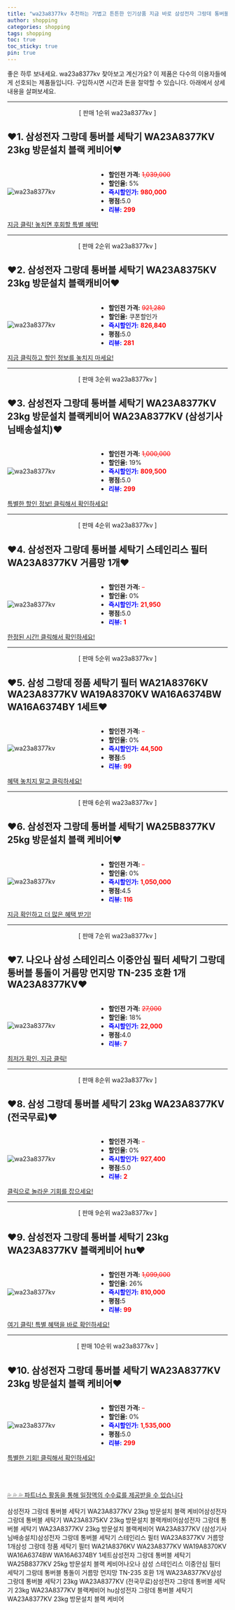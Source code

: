 ```yaml
---
title: "wa23a8377kv 추천하는 가볍고 튼튼한 인기상품 지금 바로 삼성전자 그랑데 통버블 세탁기 WA23A8377KV"
author: shopping
categories: shopping
tags: shopping
toc: true
toc_sticky: true
pin: true
---
```

좋은 하루 보내세요. wa23a8377kv 찾아보고 계신가요? 이 제품은 다수의 이용자들에게 선호되는 제품들입니다. 구입하시면 시간과 돈을 절약할 수 있습니다. 아래에서 상세 내용을 살펴보세요.

---
<p class="toplist" style="margin: 0 auto; display: block; width: fit-content;">[ 판매 1순위 wa23a8377kv ]</p>

<h2><strong>❤️1. 삼성전자 그랑데 통버블 세탁기 WA23A8377KV 23kg 방문설치 블랙 케비어❤️</strong></h2>

<div style="display: flex; align-items: center;">
    <div style="flex: 0.4;">
        <img src="https://thumbnail8.coupangcdn.com/thumbnails/remote/230x230ex/image/rs_quotation_api/mluhoj8a/882d7e98da944be1bab45d233927cca0.jpg" alt="wa23a8377kv" style="max-width: 100%;">
    </div>
    <div style="flex: 0.6; margin-left: 10px;">
        <ul>
            <li><strong>할인전 가격:</strong> <del style="color: red;">1,039,000</del></li>
            <li><strong>할인율:</strong> 5%</li>
            <li><span style='color:blue'><strong>즉시할인가:</strong></span> <span style='color:red'><strong>980,000</strong></span></li>
            <li><strong>평점:</strong>5.0</li>
            <li><span style='color:blue'><strong>리뷰:</strong></span> <span style='color:red'><strong>299</strong></span></li>
        </ul>
    </div>
</div>
<div class="center">
    <a href="https://William4Davisa.github.io?lptag=AF9450613&subid=githubio&pageKey=6656694069&traceid=V0-153&itemId=15269403936&vendorItemId=82489945542" class="myButton">
        지금 클릭! 놓치면 후회할 특별 혜택!
    </a>
</div>


---
<p class="toplist" style="margin: 0 auto; display: block; width: fit-content;">[ 판매 2순위 wa23a8377kv ]</p>

<h2><strong>❤️2. 삼성전자 그랑데 통버블 세탁기 WA23A8375KV 23kg 방문설치 블랙캐비어❤️</strong></h2>

<div style="display: flex; align-items: center;">
    <div style="flex: 0.4;">
        <img src="https://thumbnail7.coupangcdn.com/thumbnails/remote/230x230ex/image/rs_quotation_api/hkhc6nur/5b613e81abe84c6895672746fda74409.jpg" alt="wa23a8377kv" style="max-width: 100%;">
    </div>
    <div style="flex: 0.6; margin-left: 10px;">
        <ul>
            <li><strong>할인전 가격:</strong> <del style="color: red;">921,280</del></li>
            <li><strong>할인율:</strong> 쿠폰할인가</li>
            <li><span style='color:blue'><strong>즉시할인가:</strong></span> <span style='color:red'><strong>826,840</strong></span></li>
            <li><strong>평점:</strong>5.0</li>
            <li><span style='color:blue'><strong>리뷰:</strong></span> <span style='color:red'><strong>281</strong></span></li>
        </ul>
    </div>
</div>
<div class="center">
    <a href="https://William4Davisa.github.io?lptag=AF9450613&subid=githubio&pageKey=7136922982&traceid=V0-153&itemId=17909857907&vendorItemId=85072549891" class="myButton">
        지금 클릭하고 할인 정보를 놓치지 마세요!
    </a>
</div>


---
<p class="toplist" style="margin: 0 auto; display: block; width: fit-content;">[ 판매 3순위 wa23a8377kv ]</p>

<h2><strong>❤️3. 삼성전자 그랑데 통버블 세탁기 WA23A8377KV 23kg 방문설치 블랙케비어 WA23A8377KV (삼성기사님배송설치)❤️</strong></h2>

<div style="display: flex; align-items: center;">
    <div style="flex: 0.4;">
        <img src="https://thumbnail8.coupangcdn.com/thumbnails/remote/230x230ex/image/vendor_inventory/cead/14cf313f8e2cf8deff0d19f3a1d20b342f2ed63f64ca82ce7fdecd9aae32.jpg" alt="wa23a8377kv" style="max-width: 100%;">
    </div>
    <div style="flex: 0.6; margin-left: 10px;">
        <ul>
            <li><strong>할인전 가격:</strong> <del style="color: red;">1,000,000</del></li>
            <li><strong>할인율:</strong> 19%</li>
            <li><span style='color:blue'><strong>즉시할인가:</strong></span> <span style='color:red'><strong>809,500</strong></span></li>
            <li><strong>평점:</strong>5.0</li>
            <li><span style='color:blue'><strong>리뷰:</strong></span> <span style='color:red'><strong>299</strong></span></li>
        </ul>
    </div>
</div>
<div class="center">
    <a href="https://William4Davisa.github.io?lptag=AF9450613&subid=githubio&pageKey=6656694069&traceid=V0-153&itemId=23097329445&vendorItemId=90130710252" class="myButton">
        특별한 할인 정보! 클릭해서 확인하세요!
    </a>
</div>


---
<p class="toplist" style="margin: 0 auto; display: block; width: fit-content;">[ 판매 4순위 wa23a8377kv ]</p>

<h2><strong>❤️4. 삼성전자 그랑데 통버블 세탁기 스테인리스 필터 WA23A8377KV 거름망 1개❤️</strong></h2>

<div style="display: flex; align-items: center;">
    <div style="flex: 0.4;">
        <img src="https://thumbnail9.coupangcdn.com/thumbnails/remote/230x230ex/image/vendor_inventory/e923/384592534d47c9964714734e84e360ff44f2ac8090064af0c068228918f6.jpg" alt="wa23a8377kv" style="max-width: 100%;">
    </div>
    <div style="flex: 0.6; margin-left: 10px;">
        <ul>
            <li><strong>할인전 가격:</strong> <del style="color: red;">-</del></li>
            <li><strong>할인율:</strong> 0%</li>
            <li><span style='color:blue'><strong>즉시할인가:</strong></span> <span style='color:red'><strong>21,950</strong></span></li>
            <li><strong>평점:</strong>5.0</li>
            <li><span style='color:blue'><strong>리뷰:</strong></span> <span style='color:red'><strong>1</strong></span></li>
        </ul>
    </div>
</div>
<div class="center">
    <a href="https://William4Davisa.github.io?lptag=AF9450613&subid=githubio&pageKey=7728220370&traceid=V0-153&itemId=20759540296&vendorItemId=87829726002" class="myButton">
        한정된 시간! 클릭해서 확인하세요!
    </a>
</div>


---
<p class="toplist" style="margin: 0 auto; display: block; width: fit-content;">[ 판매 5순위 wa23a8377kv ]</p>

<h2><strong>❤️5. 삼성 그랑데 정품 세탁기 필터 WA21A8376KV WA23A8377KV WA19A8370KV WA16A6374BW WA16A6374BY 1세트❤️</strong></h2>

<div style="display: flex; align-items: center;">
    <div style="flex: 0.4;">
        <img src="https://thumbnail10.coupangcdn.com/thumbnails/remote/230x230ex/image/vendor_inventory/ac4b/61545e7438319b0345f0f015b231428a7c22e1cb129106403ab4f4daebce.jpg" alt="wa23a8377kv" style="max-width: 100%;">
    </div>
    <div style="flex: 0.6; margin-left: 10px;">
        <ul>
            <li><strong>할인전 가격:</strong> <del style="color: red;">-</del></li>
            <li><strong>할인율:</strong> 0%</li>
            <li><span style='color:blue'><strong>즉시할인가:</strong></span> <span style='color:red'><strong>44,500</strong></span></li>
            <li><strong>평점:</strong>5</li>
            <li><span style='color:blue'><strong>리뷰:</strong></span> <span style='color:red'><strong>99</strong></span></li>
        </ul>
    </div>
</div>
<div class="center">
    <a href="https://William4Davisa.github.io?lptag=AF9450613&subid=githubio&pageKey=8121793998&traceid=V0-153&itemId=23039015595&vendorItemId=90072733914" class="myButton">
        혜택 놓치지 말고 클릭하세요!
    </a>
</div>


---
<p class="toplist" style="margin: 0 auto; display: block; width: fit-content;">[ 판매 6순위 wa23a8377kv ]</p>

<h2><strong>❤️6. 삼성전자 그랑데 통버블 세탁기 WA25B8377KV 25kg 방문설치 블랙 케비어❤️</strong></h2>

<div style="display: flex; align-items: center;">
    <div style="flex: 0.4;">
        <img src="https://thumbnail6.coupangcdn.com/thumbnails/remote/230x230ex/image/vendor_inventory/1ecb/f950925213ef45d23a31165d711b1bb34729ada357d3a93cf7d14b979b1b.png" alt="wa23a8377kv" style="max-width: 100%;">
    </div>
    <div style="flex: 0.6; margin-left: 10px;">
        <ul>
            <li><strong>할인전 가격:</strong> <del style="color: red;">-</del></li>
            <li><strong>할인율:</strong> 0%</li>
            <li><span style='color:blue'><strong>즉시할인가:</strong></span> <span style='color:red'><strong>1,050,000</strong></span></li>
            <li><strong>평점:</strong>4.5</li>
            <li><span style='color:blue'><strong>리뷰:</strong></span> <span style='color:red'><strong>116</strong></span></li>
        </ul>
    </div>
</div>
<div class="center">
    <a href="https://William4Davisa.github.io?lptag=AF9450613&subid=githubio&pageKey=6656694083&traceid=V0-153&itemId=15269403963&vendorItemId=90406985586" class="myButton">
        지금 확인하고 더 많은 혜택 받기!
    </a>
</div>


---
<p class="toplist" style="margin: 0 auto; display: block; width: fit-content;">[ 판매 7순위 wa23a8377kv ]</p>

<h2><strong>❤️7. 나오나 삼성 스테인리스 이중안심 필터 세탁기 그랑데 통버블 통돌이 거름망 먼지망 TN-235 호환 1개 WA23A8377KV❤️</strong></h2>

<div style="display: flex; align-items: center;">
    <div style="flex: 0.4;">
        <img src="https://thumbnail10.coupangcdn.com/thumbnails/remote/230x230ex/image/vendor_inventory/4c87/1c28369e630202073458164afe98494665a5665bb41ca1fa1d9e077defc1.jpg" alt="wa23a8377kv" style="max-width: 100%;">
    </div>
    <div style="flex: 0.6; margin-left: 10px;">
        <ul>
            <li><strong>할인전 가격:</strong> <del style="color: red;">27,000</del></li>
            <li><strong>할인율:</strong> 18%</li>
            <li><span style='color:blue'><strong>즉시할인가:</strong></span> <span style='color:red'><strong>22,000</strong></span></li>
            <li><strong>평점:</strong>4.0</li>
            <li><span style='color:blue'><strong>리뷰:</strong></span> <span style='color:red'><strong>7</strong></span></li>
        </ul>
    </div>
</div>
<div class="center">
    <a href="https://William4Davisa.github.io?lptag=AF9450613&subid=githubio&pageKey=7680471232&traceid=V0-153&itemId=20513049101&vendorItemId=87590641141" class="myButton">
        최저가 확인, 지금 클릭!
    </a>
</div>


---
<p class="toplist" style="margin: 0 auto; display: block; width: fit-content;">[ 판매 8순위 wa23a8377kv ]</p>

<h2><strong>❤️8. 삼성 그랑데 통버블 세탁기 23kg WA23A8377KV (전국무료)❤️</strong></h2>

<div style="display: flex; align-items: center;">
    <div style="flex: 0.4;">
        <img src="https://thumbnail8.coupangcdn.com/thumbnails/remote/230x230ex/image/vendor_inventory/3aa9/61647609d169a328e6ec096c400276792b18010668b2aab89111f0feaf1a.jpg" alt="wa23a8377kv" style="max-width: 100%;">
    </div>
    <div style="flex: 0.6; margin-left: 10px;">
        <ul>
            <li><strong>할인전 가격:</strong> <del style="color: red;">-</del></li>
            <li><strong>할인율:</strong> 0%</li>
            <li><span style='color:blue'><strong>즉시할인가:</strong></span> <span style='color:red'><strong>927,400</strong></span></li>
            <li><strong>평점:</strong>5.0</li>
            <li><span style='color:blue'><strong>리뷰:</strong></span> <span style='color:red'><strong>2</strong></span></li>
        </ul>
    </div>
</div>
<div class="center">
    <a href="https://William4Davisa.github.io?lptag=AF9450613&subid=githubio&pageKey=6683337906&traceid=V0-153&itemId=15419377254&vendorItemId=82810791950" class="myButton">
        클릭으로 놀라운 기회를 잡으세요!
    </a>
</div>


---
<p class="toplist" style="margin: 0 auto; display: block; width: fit-content;">[ 판매 9순위 wa23a8377kv ]</p>

<h2><strong>❤️9. 삼성전자 그랑데 통버블 세탁기 23kg WA23A8377KV 블랙케비어 hu❤️</strong></h2>

<div style="display: flex; align-items: center;">
    <div style="flex: 0.4;">
        <img src="https://thumbnail6.coupangcdn.com/thumbnails/remote/230x230ex/image/vendor_inventory/8487/15c0bc8f7070a68eda1cac1c46378165cf930f020c37d9fb597037d477b0.jpg" alt="wa23a8377kv" style="max-width: 100%;">
    </div>
    <div style="flex: 0.6; margin-left: 10px;">
        <ul>
            <li><strong>할인전 가격:</strong> <del style="color: red;">1,099,000</del></li>
            <li><strong>할인율:</strong> 26%</li>
            <li><span style='color:blue'><strong>즉시할인가:</strong></span> <span style='color:red'><strong>810,000</strong></span></li>
            <li><strong>평점:</strong>5</li>
            <li><span style='color:blue'><strong>리뷰:</strong></span> <span style='color:red'><strong>99</strong></span></li>
        </ul>
    </div>
</div>
<div class="center">
    <a href="https://William4Davisa.github.io?lptag=AF9450613&subid=githubio&pageKey=8173665702&traceid=V0-153&itemId=23354145634&vendorItemId=90384851805" class="myButton">
        여기 클릭! 특별 혜택을 바로 확인하세요!
    </a>
</div>


---
<p class="toplist" style="margin: 0 auto; display: block; width: fit-content;">[ 판매 10순위 wa23a8377kv ]</p>

<h2><strong>❤️10. 삼성전자 그랑데 통버블 세탁기 WA23A8377KV 23kg 방문설치 블랙 케비어❤️</strong></h2>

<div style="display: flex; align-items: center;">
    <div style="flex: 0.4;">
        <img src="https://thumbnail7.coupangcdn.com/thumbnails/remote/230x230ex/image/vendor_inventory/8299/d386eee09b5ff4341735e726846afc6edfff3c25f3d5da378c60dfc1d248.png" alt="wa23a8377kv" style="max-width: 100%;">
    </div>
    <div style="flex: 0.6; margin-left: 10px;">
        <ul>
            <li><strong>할인전 가격:</strong> <del style="color: red;">-</del></li>
            <li><strong>할인율:</strong> 0%</li>
            <li><span style='color:blue'><strong>즉시할인가:</strong></span> <span style='color:red'><strong>1,535,000</strong></span></li>
            <li><strong>평점:</strong>5.0</li>
            <li><span style='color:blue'><strong>리뷰:</strong></span> <span style='color:red'><strong>299</strong></span></li>
        </ul>
    </div>
</div>
<div class="center">
    <a href="https://William4Davisa.github.io?lptag=AF9450613&subid=githubio&pageKey=6656694069&traceid=V0-153&itemId=22744762722&vendorItemId=89779995518" class="myButton">
        특별한 기회! 클릭해서 확인하세요!
    </a>
</div>

<br><br><br>[💦 💦 💦 파트너스 활동을 통해 일정액의 수수료를 제공받을 수 있습니다](https://link.coupang.com/a/bcpT2c)<br><br>삼성전자 그랑데 통버블 세탁기 WA23A8377KV 23kg 방문설치 블랙 케비어삼성전자 그랑데 통버블 세탁기 WA23A8375KV 23kg 방문설치 블랙캐비어삼성전자 그랑데 통버블 세탁기 WA23A8377KV 23kg 방문설치 블랙케비어 WA23A8377KV (삼성기사님배송설치)삼성전자 그랑데 통버블 세탁기 스테인리스 필터 WA23A8377KV 거름망 1개삼성 그랑데 정품 세탁기 필터 WA21A8376KV WA23A8377KV WA19A8370KV WA16A6374BW WA16A6374BY 1세트삼성전자 그랑데 통버블 세탁기 WA25B8377KV 25kg 방문설치 블랙 케비어나오나 삼성 스테인리스 이중안심 필터 세탁기 그랑데 통버블 통돌이 거름망 먼지망 TN-235 호환 1개 WA23A8377KV삼성 그랑데 통버블 세탁기 23kg WA23A8377KV (전국무료)삼성전자 그랑데 통버블 세탁기 23kg WA23A8377KV 블랙케비어 hu삼성전자 그랑데 통버블 세탁기 WA23A8377KV 23kg 방문설치 블랙 케비어